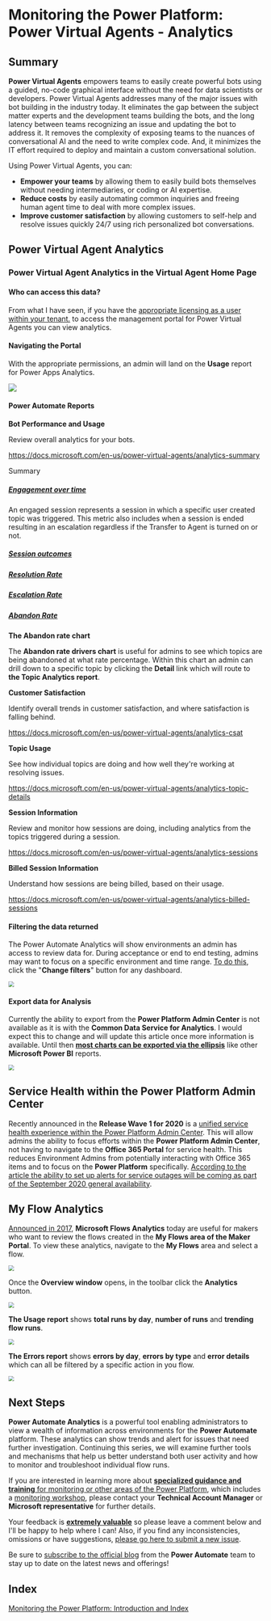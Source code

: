 # Monitoring the Power Platform: Power Virtual Agents - Analytics

## Summary

**Power Virtual Agents** empowers teams to easily create powerful bots using a guided, no-code graphical interface without the need for data scientists or developers. Power Virtual Agents addresses many of the major issues with bot building in the industry today. It eliminates the gap between the subject matter experts and the development teams building the bots, and the long latency between teams recognizing an issue and updating the bot to address it. It removes the complexity of exposing teams to the nuances of conversational AI and the need to write complex code. And, it minimizes the IT effort required to deploy and maintain a custom conversational solution.

Using Power Virtual Agents, you can:

- **Empower your teams** by allowing them to easily build bots themselves without needing intermediaries, or coding or AI expertise.
- **Reduce costs** by easily automating common inquiries and freeing human agent time to deal with more complex issues.
- **Improve customer satisfaction** by allowing customers to self-help and resolve issues quickly 24/7 using rich personalized bot conversations.

## Power Virtual Agent Analytics

### Power Virtual Agent Analytics in the Virtual Agent Home Page



#### Who can access this data?

From what I have seen, if you have the [appropriate licensing as a user within your tenant.](https://docs.microsoft.com/en-us/power-virtual-agents/requirements-licensing) to access the management portal for Power Virtual Agents you can view analytics.



#### Navigating the Portal

With the appropriate permissions, an admin will land on the **Usage** report for Power Apps Analytics. 

<img src="https://raw.githubusercontent.com/aliyoussefi/MonitoringPowerPlatform/master/Artifacts/PowerAutomateAnalytics/NavigateTo.JPG"  />

#### Power Automate Reports

**Bot Performance and Usage**

Review overall analytics for your bots.

https://docs.microsoft.com/en-us/power-virtual-agents/analytics-summary

Summary

##### **<u>Engagement over time</u>**

An engaged session represents a session in which a specific user created topic was triggered. This metric also includes when a session is ended resulting in an escalation regardless if the Transfer to Agent is turned on or not.



##### **<u>Session outcomes</u>**

##### **<u>Resolution Rate</u>**

##### <u>Escalation Rate</u>

##### <u>Abandon Rate</u>

**The Abandon rate chart** 

The **Abandon rate drivers chart** is useful for admins to see which topics are being abandoned at what rate percentage. Within this chart an admin can drill down to a specific topic by clicking the **Detail** link which will route to **the Topic Analytics report**.

**Customer Satisfaction**

Identify overall trends in customer satisfaction, and where satisfaction is falling behind.

https://docs.microsoft.com/en-us/power-virtual-agents/analytics-csat

**Topic Usage**

See how individual topics are doing and how well they're working at resolving issues.

https://docs.microsoft.com/en-us/power-virtual-agents/analytics-topic-details

**Session Information**

Review and monitor how sessions are doing, including analytics from the topics triggered during a session.

https://docs.microsoft.com/en-us/power-virtual-agents/analytics-sessions

**Billed Session Information**

Understand how sessions are being billed, based on their usage.

https://docs.microsoft.com/en-us/power-virtual-agents/analytics-billed-sessions

#### Filtering the data returned

The Power Automate Analytics will show environments an admin has access to review data for. During acceptance or end to end testing, admins may want to focus on a specific environment and time range. [To do this](https://docs.microsoft.com/en-us/power-platform/admin/analytics-powerapps#how-do-i-change-environments), click the "**Change filters**" button for any dashboard.

<img src="https://raw.githubusercontent.com/aliyoussefi/MonitoringPowerPlatform/master/Artifacts/PowerAutomateAnalytics/Analytics-Filters.JPG" style="zoom: 67%;" />

#### Export data for Analysis

Currently the ability to export from the **Power Platform Admin Center** is not available as it is with the **Common Data Service for Analytics**. I would expect this to change and will update this article once more information is available. Until then [**most charts can be exported via the ellipsis**](https://docs.microsoft.com/en-us/power-platform/admin/analytics-flow#download-reports) like other **Microsoft Power BI** reports. 

<img src="https://raw.githubusercontent.com/aliyoussefi/MonitoringPowerPlatform/master/Artifacts/PowerAutomateAnalytics/ExportData.JPG" style="zoom: 67%;" />

## Service Health within the Power Platform Admin Center

Recently announced in the **Release Wave 1 for 2020** is a [unified service health experience within the Power Platform Admin Center](https://docs.microsoft.com/en-us/power-platform-release-plan/2020wave1/power-platform-governance-administration/unified-service-health-experience-power-platform-admin-center). This will allow admins the ability to focus efforts within the **Power Platform Admin Center**, not having to navigate to the **Office 365 Portal** for service health. This reduces Environment Admins from potentially interacting with Office 365 items and to focus on the **Power Platform** specifically. [According to the article the ability to set up alerts for service outages will be coming as part of the September 2020 general availability](https://docs.microsoft.com/en-us/power-platform-release-plan/2020wave1/power-platform-governance-administration/service-health-power-platform-admin-center).

## My Flow Analytics

[Announced in 2017](https://flow.microsoft.com/en-us/blog/announcing-microsoft-flow-analytics/), **Microsoft Flows Analytics** today are useful for makers who want to review the flows created in the **My Flows area of the Maker Portal**. To view these analytics, navigate to the **My Flows** area and select a flow. 

<img src="https://raw.githubusercontent.com/aliyoussefi/MonitoringPowerPlatform/master/Artifacts/PowerAutomateAnalytics/MyFlows-navigateTo.JPG" style="zoom: 67%;" />

Once the **Overview window** opens, in the toolbar click the **Analytics** button.

<img src="https://raw.githubusercontent.com/aliyoussefi/MonitoringPowerPlatform/master/Artifacts/PowerAutomateAnalytics/MyFlows-analyticsButton.JPG" style="zoom: 67%;" />

**The Usage report** shows **total runs by day**, **number of runs** and **trending flow runs**. 

<img src="https://raw.githubusercontent.com/aliyoussefi/MonitoringPowerPlatform/master/Artifacts/PowerAutomateAnalytics/3-Flowanalytics.png" style="zoom: 67%;" />

**The Errors report** shows **errors by day**, **errors by type** and **error details** which can all be filtered by a specific action in you flow.

<img src="https://raw.githubusercontent.com/aliyoussefi/MonitoringPowerPlatform/master/Artifacts/PowerAutomateAnalytics/MyFlows-ErrorReport.JPG" style="zoom: 67%;" />

## Next Steps

**Power Automate Analytics** is a powerful tool enabling administrators to view a wealth of information across environments for the **Power Automate** platform. These analytics can show trends and alert for issues that need further investigation. Continuing this series, we will examine further tools and mechanisms that help us better understand both user activity and how to monitor and troubleshoot individual flow runs.

If you are interested in learning more about [**specialized guidance and training** for monitoring or other areas of the Power Platform](https://community.dynamics.com/crm/b/crminthefield/posts/pfe-dynamics-365-service-offerings), which includes a [monitoring workshop](https://community.dynamics.com/cfs-file/__key/communityserver-blogs-components-weblogfiles/00-00-00-17-38/WorkshopPLUS-_2D00_-Dynamics-365-Customer-Engagement-Monitoring-with-Application-lnsights-1-Day-with-Lab_2D00_FA5D599F_2D00_20E4_2D00_4087_2D00_A713_2D00_39FBD14DF7E5.pdf), please contact your **Technical Account Manager** or **Microsoft representative** for further details. 

Your feedback is **<u>extremely valuable</u>** so please leave a comment below and I'll be happy to help where I can! Also, if you find any inconsistencies, omissions or have suggestions, [please go here to submit a new issue](https://github.com/aliyoussefi/MonitoringPowerPlatform/issues).

Be sure to [subscribe to the official blog](https://flow.microsoft.com/en-us/blog/) from the **Power Automate** team to stay up to date on the latest news and offerings!

## Index

[Monitoring the Power Platform: Introduction and Index](https://community.dynamics.com/crm/b/crminthefield/posts/monitoring-the-power-platform-introduction)